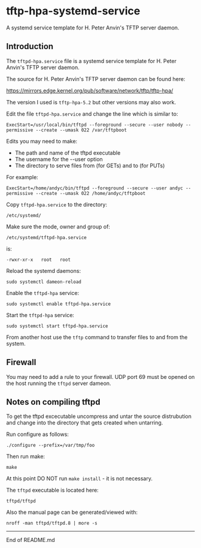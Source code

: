 # tftp-hpa-systemd-service

A systemd service template for H. Peter Anvin's TFTP server daemon.

## Introduction

The `tftpd-hpa.service` file is a systemd service template for H. Peter Anvin's TFTP server daemon.

The source for H. Peter Anvin's TFTP server daemon can be found here:

https://mirrors.edge.kernel.org/pub/software/network/tftp/tftp-hpa/

The version I used is `tftp-hpa-5.2` but other versions may also work.

Edit the file `tftpd-hpa.service` and change the line which is similar to:

```
ExecStart=/usr/local/bin/tftpd --foreground --secure --user nobody --permissive --create --umask 022 /var/tftpboot
```

Edits you may need to make:

+ The path and name of the tftpd executable
+ The username for the --user option
+ The directory to serve files from (for GETs)  and to (for PUTs)

For example:

```
ExecStart=/home/andyc/bin/tftpd --foreground --secure --user andyc --permissive --create --umask 022 /home/andyc/tftpboot
```

Copy `tftpd-hpa.service` to the directory:

```
/etc/systemd/
```

Make sure the mode, owner and group of:

```
/etc/systemd/tftpd-hpa.service
```

is:

```
-rwxr-xr-x   root   root
```

Reload the systemd daemons:

```
sudo systemctl dameon-reload
```

Enable the `tftpd-hpa` service:

```
sudo systemctl enable tftpd-hpa.service
```

Start the `tftpd-hpa` service:

```
sudo systemctl start tftpd-hpa.service
```

From another host use the `tftp` command to transfer files to and from the system.

## Firewall

You may need to add a rule to your firewall. UDP port 69 must be opened on the host running the `tftpd`
server dameon.

## Notes on compiling tftpd

To get the tftpd excecutable uncompress and untar the source distrubution and change into the
directory that gets created when untarring.

Run configure as follows:

```
./configure --prefix=/var/tmp/foo
```

Then run make:

```
make
```

At this point DO NOT run `make install` - it is not necessary.

The `tftpd` executable is located here:

```
tftpd/tftpd
```

Also the manual page can be generated/viewed with:

```
nroff -man tftpd/tftpd.8 | more -s
```

--------------------------------------------------------

End of README.md
